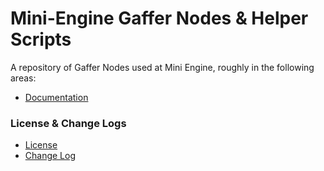# Mini-Engine Gaffer Nodes & Helper Scripts

A repository of Gaffer Nodes used at Mini Engine, roughly in the following areas:

* [Documentation](https://Mini-Engine.github.io/Mini-Tech)

### License & Change Logs

* [License](LICENSE)
* [Change Log](changes.md)



